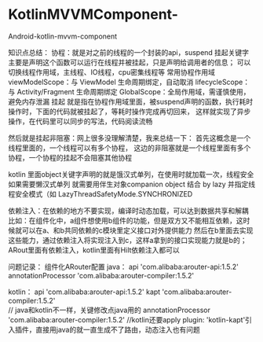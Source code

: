 # KotlinMVVMComponent-
Android-kotlin-mvvm-component 


知识点总结：
协程：就是对之前的线程的一个封装的api，suspend 挂起关键字主要是声明这个函数可以运行在线程并被挂起，只是声明给调用者的信息；
可以切换线程作用域，主线程、IO线程，cpu密集线程等
常用协程作用域
viewModelScope：与 ViewModel 生命周期绑定，自动取消
lifecycleScope：与 Activity/Fragment 生命周期绑定
GlobalScope：全局作用域，需谨慎使用，避免内存泄漏
挂起 就是指在协程作用域里面，被suspend声明的函数，执行耗时操作时，下面的代码就被挂起了，等耗时操作完成再切回来，
     这样就实现了异步操作，在代码里可以同步的写法，代码阅读流畅

然后就是挂起非阻塞：网上很多没理解清楚，我来总结一下：
   首先这概念是一个线程里面的，一个线程可以有多个协程，
   这边的非阻塞就是一个线程里面有多个协程，一个协程的挂起不会阻塞其他协程

kotlin 里面object关键字声明的就是饿汉式单列，在使用时就加载一次，线程安全
如果需要懒汉式单列 就需要用伴生对象companion object 结合 by lazy 并指定线程安全模式（如 LazyThreadSafetyMode.SYNCHRONIZED

依赖注入：在依赖的地方不要实现，编译时动态加载，可以达到数据共享和解耦
比如：在组件化中，a组件想使用b组件的功能，但是双方又不能相互依赖，这时候就可以在a、和b共同依赖的c模块里定义接口对外提供能力
然后在b里面去实现这些能力，通过依赖注入将实现注入到c，这样a拿到的接口实现能力就是b的；
ARout里面有依赖注入，kotlin里面有Hilt依赖注入都可以



问题记录：
组件化ARouter配置
java：
api 'com.alibaba:arouter-api:1.5.2'
annotationProcessor 'com.alibaba:arouter-compiler:1.5.2'

kotlin：
api 'com.alibaba:arouter-api:1.5.2'
kapt 'com.alibaba:arouter-compiler:1.5.2'  
// java和kotlin不一样，关键修改点java用的 annotationProcessor 'com.alibaba:arouter-compiler:1.5.2'
//kotlin还要apply plugin: 'kotlin-kapt'引入插件，直接用java的就一直生成不了路由，动态注入也有问题

